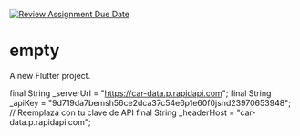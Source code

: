 [![Review Assignment Due Date](https://classroom.github.com/assets/deadline-readme-button-22041afd0340ce965d47ae6ef1cefeee28c7c493a6346c4f15d667ab976d596c.svg)](https://classroom.github.com/a/wk1TK3JR)
# empty

A new Flutter project.


  final String _serverUrl = "https://car-data.p.rapidapi.com";
  final String _apiKey = "9d719da7bemsh56ce2dca37c54e6p1e60f0jsnd23970653948"; // Reemplaza con tu clave de API
  final String _headerHost = "car-data.p.rapidapi.com";